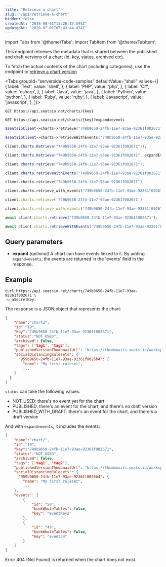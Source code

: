 ```yaml
---
title: "Retrieve a chart"
slug: "/api/retrieve-a-chart"
hidden: false
createdAt: "2018-08-01T13:26:15.595Z"
updatedAt: "2020-07-01T07:43:44.474Z"
---
```


import Tabs from '@theme/Tabs';
import TabItem from '@theme/TabItem';

This endpoint retrieves the metadata that is shared between the published and draft versions of a chart (id, key, status, archived etc).

To fetch the actual contents of the chart (including categories), use the endpoint to [retrieve a chart version](/docs/api/retrieve-a-chart-version)



<Tabs 
  groupId="serverside-code-samples"
  defaultValue="shell"
  values={[
{ label: 'Text', value: 'shell', },
{ label: 'PHP', value: 'php', },
{ label: 'C#', value: 'csharp', },
{ label: 'Java', value: 'java', },
{ label: 'Python', value: 'python', },
{ label: 'Ruby', value: 'ruby', },
{ label: 'Javascript', value: 'javascript', },
]}>
<TabItem value='shell'>

```shell
GET https://api.seatsio.net/charts/{key}

GET https://api.seatsio.net/charts/{key}?expand=events
```

</TabItem>
<TabItem value='php'>

```php
$seatsioClient->charts->retrieve("749b9650-24fb-11e7-93ae-92361f002671");

$seatsioClient->charts->retrieveWithEvents("749b9650-24fb-11e7-93ae-92361f002671");
```

</TabItem>
<TabItem value='csharp'>

```csharp
Client.Charts.Retrieve("749b9650-24fb-11e7-93ae-92361f002671"));

Client.Charts.Retrieve("749b9650-24fb-11e7-93ae-92361f002671", expandEvents: true));
```

</TabItem>
<TabItem value='java'>

```java
client.charts.retrieve("749b9650-24fb-11e7-93ae-92361f002671");

client.charts.retrieveWithEvents("749b9650-24fb-11e7-93ae-92361f002671");
```

</TabItem>
<TabItem value='python'>

```python
client.charts.retrieve("749b9650-24fb-11e7-93ae-92361f002671")

client.charts.retrieve_with_events("749b9650-24fb-11e7-93ae-92361f002671")
```

</TabItem>
<TabItem value='ruby'>

```ruby
client.charts.retrieve('749b9650-24fb-11e7-93ae-92361f002671')

client.charts.retrieve_with_events('749b9650-24fb-11e7-93ae-92361f002671')
```

</TabItem>
<TabItem value='javascript'>

```javascript
await client.charts.retrieve('749b9650-24fb-11e7-93ae-92361f002671');

await client.charts.retrieveWithEvents('749b9650-24fb-11e7-93ae-92361f002671');
```

</TabItem>
</Tabs>





## Query parameters

* **expand** *(optional)*
A chart can have events linked to it. By adding `expand=events`, the events are returned in the 'events' field in the response. 

## Example



```shell
curl https://api.seatsio.net/charts/749b9650-24fb-11e7-93ae-92361f002671 \
-u aSecretKey:
```

The response is a JSON object that represents the chart:

```json
{
    "name":"chart2",
    "id":"19",
    "key":"749b9650-24fb-11e7-93ae-92361f002671",
    "status":"NOT_USED",
    "archived": false,
    "tags": ['tag1', 'tag2'],
    "publishedVersionThumbnailUrl": "https://thumbnails.seats.io/workspaceKey/.../published/.../thumbnail",
    "socialDistancingRulesets": {
      "959b9650-24fb-11e7-93ae-92361f0026b4": {
        "name": "My first ruleset",
        ...
    }
  }
}
```

`status` can take the following values:
- NOT_USED: there's no event yet for the chart
- PUBLISHED: there's an event for the chart, and there's no draft version
- PUBLISHED_WITH_DRAFT: there's an event for the chart, and there's a draft version

And with `expand=events`, it includes the events:

```json
{
    "name":"chart2",
    "id":"19",
    "key":"749b9650-24fb-11e7-93ae-92361f002671",
    "status":"NOT_USED",
    "archived": false,
    "tags": ['tag1', 'tag2'],
    "publishedVersionThumbnailUrl": "https://thumbnails.seats.io/workspaceKey/.../published/.../thumbnail",
    "socialDistancingRulesets": {
      "959b9650-24fb-11e7-93ae-92361f0026b4": {
        "name": "My first ruleset",
        ...
    },
    "events": [
        {
            "id": "50",
            "bookWholeTables": false,
            "key": "eventKey2"
        },
        {
            "id": "49",
            "bookWholeTables": false,
            "key": "event34"
        }
    ]
}
```

Error 404 (Not Found) is returned when the chart does not exist.
